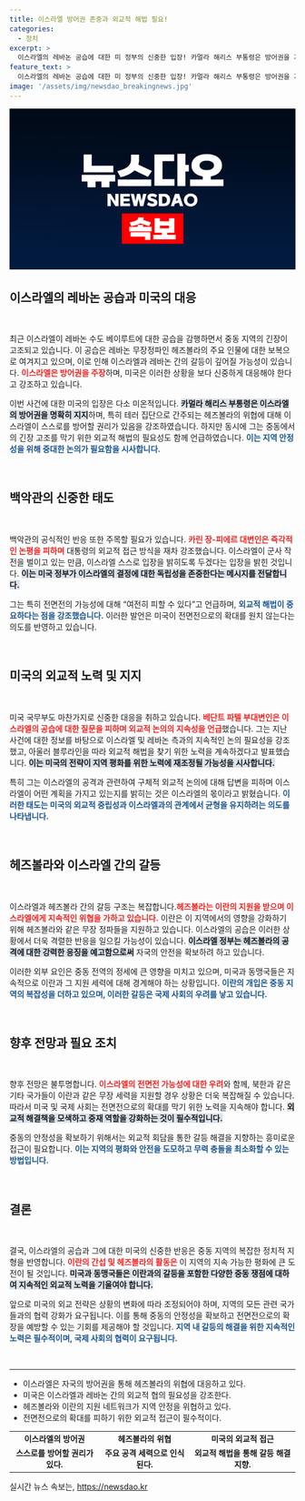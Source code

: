 ```yaml
---
title: 이스라엘 방어권 존중과 외교적 해법 필요!
categories:
  - 정치
excerpt: >
  이스라엘의 레바논 공습에 대한 미 정부의 신중한 입장! 카멀라 해리스 부통령은 방어권을 지지하며, 그러나 전면전은 원치 않는다고 강조했다. 외교적 해법의 중요성을 재차 부각하며 중동 상황 안정화에 힘쓰겠다고 밝혔습니다.
feature_text: >
  이스라엘의 레바논 공습에 대한 미 정부의 신중한 입장! 카멀라 해리스 부통령은 방어권을 지지하며, 그러나 전면전은 원치 않는다고 강조했다. 외교적 해법의 중요성을 재차 부각하며 중동 상황 안정화에 힘쓰겠다고 밝혔습니다.
image: '/assets/img/newsdao_breakingnews.jpg'
---
```


<p><img src="/assets/img/newsdao_breakingnews.jpg" alt="ranknews 속보" /></p>

<h2 data-ke-size="size26">이스라엘의 레바논 공습과 미국의 대응</h2>

<p data-ke-size="size16">&nbsp;</p>

<p>최근 이스라엘이 레바논 수도 베이루트에 대한 공습을 감행하면서 중동 지역의 긴장이 고조되고 있습니다. 이 공습은 레바논 무장정파인 헤즈볼라의 주요 인물에 대한 보복으로 여겨지고 있으며, 이로 인해 이스라엘과 레바논 간의 갈등이 깊어질 가능성이 있습니다. <b><span style="color: #ee2323;">이스라엘은 방어권을 주장</span></b>하며, 미국은 이러한 상황을 보다 신중하게 대응해야 한다고 강조하고 있습니다. </p>

<p>이번 사건에 대한 미국의 입장은 다소 미온적입니다. <b><span style="background-color: #21538527;">카멀라 해리스 부통령은 이스라엘의 방어권을 명확히 지지</span></b>하며, 특히 테러 집단으로 간주되는 헤즈볼라의 위협에 대해 이스라엘이 스스로를 방어할 권리가 있음을 강조하였습니다. 하지만 동시에 그는 중동에서의 긴장 고조를 막기 위한 외교적 해법의 필요성도 함께 언급하였습니다. <b><span style="color: #1a5490;">이는 지역 안정성을 위해 중대한 논의가 필요함을 시사합니다.</span></b></p>

<p data-ke-size="size16">&nbsp;</p>

<h2 data-ke-size="size26">백악관의 신중한 태도</h2>

<p data-ke-size="size16">&nbsp;</p>

<p>백악관의 공식적인 반응 또한 주목할 필요가 있습니다. <b><span style="color: #ee2323;">카린 장-피에르 대변인은 즉각적인 논평을 피하며</span></b> 대통령의 외교적 접근 방식을 재차 강조했습니다. 이스라엘이 군사 작전을 벌이고 있는 만큼, 이스라엘 스스로 입장을 밝히도록 두겠다는 입장을 밝힌 것입니다. <b><span style="background-color: #21538527;">이는 미국 정부가 이스라엘의 결정에 대한 독립성을 존중한다는 메시지를 전달합니다.</span></b> </p>

<p>그는 특히 전면전의 가능성에 대해 “여전히 피할 수 있다”고 언급하며, <b><span style="color: #1a5490;">외교적 해법이 중요하다는 점을 강조했습니다.</span></b> 이러한 발언은 미국이 전면전으로의 확대를 원치 않는다는 의도를 반영하고 있습니다. </p>

<p data-ke-size="size16">&nbsp;</p>

<h2 data-ke-size="size26">미국의 외교적 노력 및 지지</h2>

<p data-ke-size="size16">&nbsp;</p>

<p>미국 국무부도 마찬가지로 신중한 대응을 취하고 있습니다. <b><span style="color: #ee2323;">베단트 파텔 부대변인은 이스라엘의 공습에 대한 질문을 피하며 외교적 논의의 지속성을 언급</span></b>했습니다. 그는 지난 사건에 대한 정보를 바탕으로 이스라엘 및 레바논 측과의 지속적인 논의 필요성을 강조했고, 아울러 블루라인을 따라 외교적 해법을 찾기 위한 노력을 계속하겠다고 발표했습니다. <b><span style="background-color: #21538527;">이는 미국의 전략이 지역 평화를 위한 노력에 재조정될 가능성을 시사합니다.</span></b> </p>

<p>특히 그는 이스라엘의 공격과 관련하여 구체적 외교적 논의에 대해 답변을 피하며 이스라엘이 어떤 계획을 가지고 있는지를 밝히는 것은 이스라엘의 몫이라고 밝혔습니다. <b><span style="color: #1a5490;">이러한 태도는 미국의 외교적 중립성과 이스라엘과의 관계에서 균형을 유지하려는 의도를 나타냅니다.</span></b></p>

<p data-ke-size="size16">&nbsp;</p>

<h2 data-ke-size="size26">헤즈볼라와 이스라엘 간의 갈등</h2>

<p data-ke-size="size16">&nbsp;</p>

<p>이스라엘과 헤즈볼라 간의 갈등 구조는 복잡합니다.<b><span style="color: #ee2323;">헤즈볼라는 이란의 지원을 받으며 이스라엘에게 지속적인 위협을 가하고 있습니다.</span></b> 이란은 이 지역에서의 영향을 강화하기 위해 헤즈볼라와 같은 무장 정파들을 지원하고 있습니다. 이스라엘의 공습은 이러한 상황에서 더욱 격렬한 반응을 일으킬 가능성이 있습니다. <b><span style="background-color: #21538527;">이스라엘 정부는 헤즈볼라의 공격에 대한 강력한 응징을 예고함으로써</span></b> 자국의 안전을 확보하려 하고 있습니다.</p>

<p>이러한 외부 요인은 중동 전역의 정세에 큰 영향을 미치고 있으며, 미국과 동맹국들은 지속적으로 이란과 그 지원 세력에 대해 경계해야 하는 상황입니다. <b><span style="color: #1a5490;">이란의 개입은 중동 지역의 복잡성을 더하고 있으며, 이러한 갈등은 국제 사회의 우려를 낳고 있습니다.</span></b></p>

<p data-ke-size="size16">&nbsp;</p>

<h2 data-ke-size="size26">향후 전망과 필요 조치</h2>

<p data-ke-size="size16">&nbsp;</p>

<p>향후 전망은 불투명합니다. <b><span style="color: #ee2323;">이스라엘의 전면전 가능성에 대한 우려</span></b>와 함께, 북한과 같은 기타 국가들이 이란과 같은 무장 세력을 지원할 경우 상황은 더욱 복잡해질 수 있습니다. 따라서 미국 및 국제 사회는 전면전으로의 확대를 막기 위한 노력을 지속해야 합니다. <b><span style="background-color: #21538527;">외교적 해결책을 모색하고 중재 역할을 강화하는 것이 필수적입니다.</span></b> </p>

<p>중동의 안정성을 확보하기 위해서는 외교적 회담을 통한 갈등 해결을 지향하는 흥미로운 접근이 필요합니다. <b><span style="color: #1a5490;">이는 지역의 평화와 안전을 도모하고 무력 충돌을 최소화할 수 있는 방법입니다.</span></b> </p>

<p data-ke-size="size16">&nbsp;</p>

<h2 data-ke-size="size26">결론</h2>

<p data-ke-size="size16">&nbsp;</p>

<p>결국, 이스라엘의 공습과 그에 대한 미국의 신중한 반응은 중동 지역의 복잡한 정치적 지형을 반영합니다. <b><span style="color: #ee2323;">이란의 간섭 및 헤즈볼라의 활동은</span></b> 이 지역의 지속 가능한 평화에 큰 도전이 될 것입니다. <b><span style="background-color: #21538527;">미국과 동맹국들은 이란과의 갈등을 포함한 다양한 중동 쟁점에 대하여 지속적인 외교적 노력을 기울여야 합니다.</span></b> </p>

<p>앞으로 미국의 외교 전략은 상황의 변화에 따라 조정되어야 하며, 지역의 모든 관련 국가들과의 협력 강화가 요구됩니다. 이를 통해 중동의 안정성을 확보하고 전면전으로의 확장을 예방할 수 있는 기회를 제공해야 할 것입니다. <b><span style="color: #1a5490;">지역 내 갈등의 해결을 위한 지속적인 노력은 필수적이며, 국제 사회의 협력이 요구됩니다.</span></b> </p>

<p data-ke-size="size16">&nbsp;</p>

<hr>

<ul>
  <li>이스라엘은 자국의 방어권을 통해 헤즈볼라의 위협에 대응하고 있다.</li>
  <li>미국은 이스라엘과 레바논 간의 외교적 협의 필요성을 강조한다.</li>
  <li>헤즈볼라와 이란의 지원 네트워크가 지역 안정을 위협하고 있다.</li>
  <li>전면전으로의 확대를 피하기 위한 외교적 접근이 필수적이다.</li>
</ul>

<table style="width: 100%;">
  <tr>
    <td style="text-align: center; height: 17px;"><b>이스라엘의 방어권</b></td>
    <td style="text-align: center; height: 17px;"><b>헤즈볼라의 위협</b></td>
    <td style="text-align: center; height: 17px;"><b>미국의 외교적 접근</b></td>
  </tr>
  <tr>
    <td style="text-align: center; height: 17px;"><b>스스로를 방어할 권리가 있다.</b></td>
    <td style="text-align: center; height: 17px;"><b>주요 공격 세력으로 인식된다.</b></td>
    <td style="text-align: center; height: 17px;"><b>외교적 해법을 통해 갈등 해결 지향.</b></td>
  </tr>
</table>
실시간 뉴스 속보는, <a href="https://newsdao.kr" rel="dofollow">https://newsdao.kr</a>



